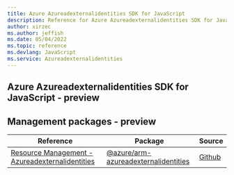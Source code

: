 ```yaml
---
title: Azure Azureadexternalidentities SDK for JavaScript
description: Reference for Azure Azureadexternalidentities SDK for JavaScript
author: xirzec
ms.author: jeffish
ms.date: 05/04/2022
ms.topic: reference
ms.devlang: JavaScript
ms.service: Azureadexternalidentities
---
```

## Azure Azureadexternalidentities SDK for JavaScript - preview
## Management packages - preview
| Reference | Package | Source |
|---|---|---|
|[Resource Management - Azureadexternalidentities](javascript/api/overview/azure/arm-azureadexternalidentities-readme)|[@azure/arm-azureadexternalidentities](https://www.npmjs.com/package/@azure/arm-azureadexternalidentities)|[Github](https://github.com/Azure/azure-sdk-for-js/blob/main/sdk/azureadexternalidentities/arm-azureadexternalidentities)|

